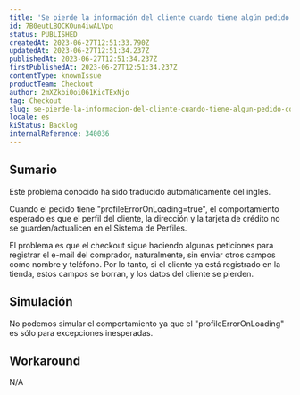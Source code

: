 ```yaml
---
title: 'Se pierde la información del cliente cuando tiene algún pedido con "profileErrorOnLoading"'
id: 7B0eutLBOCKOun4iwALVpq
status: PUBLISHED
createdAt: 2023-06-27T12:51:33.790Z
updatedAt: 2023-06-27T12:51:34.237Z
publishedAt: 2023-06-27T12:51:34.237Z
firstPublishedAt: 2023-06-27T12:51:34.237Z
contentType: knownIssue
productTeam: Checkout
author: 2mXZkbi0oi061KicTExNjo
tag: Checkout
slug: se-pierde-la-informacion-del-cliente-cuando-tiene-algun-pedido-con-profileerroronloading
locale: es
kiStatus: Backlog
internalReference: 340036
---
```


## Sumario

<div class="alert alert-info">
  <p>Este problema conocido ha sido traducido automáticamente del inglés.</p>
</div>


Cuando el pedido tiene "profileErrorOnLoading=true", el comportamiento esperado es que el perfil del cliente, la dirección y la tarjeta de crédito no se guarden/actualicen en el Sistema de Perfiles.

El problema es que el checkout sigue haciendo algunas peticiones para registrar el e-mail del comprador, naturalmente, sin enviar otros campos como nombre y teléfono. Por lo tanto, si el cliente ya está registrado en la tienda, estos campos se borran, y los datos del cliente se pierden.


##

## Simulación


No podemos simular el comportamiento ya que el "profileErrorOnLoading" es sólo para excepciones inesperadas.



## Workaround


N/A



